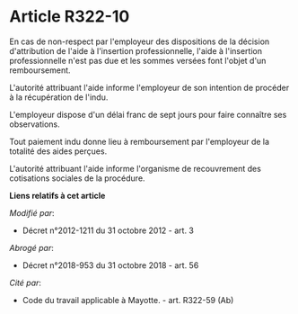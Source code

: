 # Article R322-10

En cas de non-respect par l'employeur des dispositions de la décision d'attribution de l'aide à l'insertion professionnelle,
l'aide à l'insertion professionnelle n'est pas due et les sommes versées font l'objet d'un remboursement. 

L'autorité attribuant l'aide informe l'employeur de son intention de procéder à la récupération de l'indu. 

L'employeur dispose d'un délai franc de sept jours pour faire connaître ses observations. 

Tout paiement indu donne lieu à remboursement par l'employeur de la totalité des aides perçues. 

L'autorité attribuant l'aide informe l'organisme de recouvrement des cotisations sociales de la procédure.

**Liens relatifs à cet article**

_Modifié par_:

  - Décret n°2012-1211 du 31 octobre 2012 - art. 3

_Abrogé par_:

  - Décret n°2018-953 du 31 octobre 2018 - art. 56

_Cité par_:

  - Code du travail applicable à Mayotte. - art. R322-59 (Ab)
